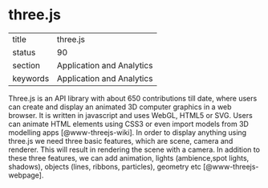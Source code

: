 # three.js


|          |                           |
| -------- | ------------------------- |
| title    | three.js                  | 
| status   | 90                        |
| section  | Application and Analytics |
| keywords | Application and Analytics |



Three.js is an API library with about 650 contributions till date,
where users can create and display an animated 3D computer graphics in
a web browser. It is written in javascript and uses WebGL, HTML5 or
SVG. Users can animate HTML elements using CSS3 or even import models
from 3D modelling apps [@www-threejs-wiki]. In order to display
anything using three.js we need three basic features, which are scene,
camera and renderer. This will result in rendering the scene with a
camera. In addition to these three features, we can add animation,
lights (ambience,spot lights, shadows), objects (lines, ribbons,
particles), geometry etc [@www-threejs-webpage].
    
